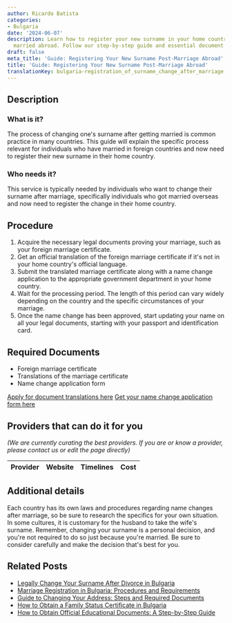 ```yaml
---
author: Ricardo Batista
categories:
- Bulgaria
date: '2024-06-07'
description: Learn how to register your new surname in your home country after getting
  married abroad. Follow our step-by-step guide and essential document checklist.
draft: false
meta_title: 'Guide: Registering Your New Surname Post-Marriage Abroad'
title: 'Guide: Registering Your New Surname Post-Marriage Abroad'
translationKey: bulgaria-registration_of_surname_change_after_marriage
---
```


## Description
### What is it?
The process of changing one's surname after getting married is common practice in many countries. This guide will explain the specific process relevant for individuals who have married in foreign countries and now need to register their new surname in their home country.

### Who needs it?
This service is typically needed by individuals who want to change their surname after marriage, specifically individuals who got married overseas and now need to register the change in their home country. 

## Procedure
1. Acquire the necessary legal documents proving your marriage, such as your foreign marriage certificate.
2. Get an official translation of the foreign marriage certificate if it's not in your home country's official language.
3. Submit the translated marriage certificate along with a name change application to the appropriate government department in your home country.
4. Wait for the processing period. The length of this period can vary widely depending on the country and the specific circumstances of your marriage.
5. Once the name change has been approved, start updating your name on all your legal documents, starting with your passport and identification card.

## Required Documents
- Foreign marriage certificate
- Translations of the marriage certificate
- Name change application form

[Apply for document translations here](https://www.trustlations.com/)
[Get your name change application form here](https://www.namechangeapplication.com/)

## Providers that can do it for you

_(We are currently curating the best providers. If you are or know a provider, please contact us or edit the page directly)_

| Provider        |     Website     |     Timelines    |       Cost      |
| :-------------: | :-------------: |  :-------------: | :-------------: |

## Additional details
Each country has its own laws and procedures regarding name changes after marriage, so be sure to research the specifics for your own situation. 
In some cultures, it is customary for the husband to take the wife's surname. 
Remember, changing your surname is a personal decision, and you're not required to do so just because you're married. Be sure to consider carefully and make the decision that's best for you.
## Related Posts

- [Legally Change Your Surname After Divorce in Bulgaria](https://tramitit.com/guides/bulgaria/registration_of_name_change_after_divorce/)
- [Marriage Registration in Bulgaria: Procedures and Requirements](https://tramitit.com/guides/bulgaria/marriage_registration/)
- [Guide to Changing Your Address: Steps and Required Documents](https://tramitit.com/guides/bulgaria/change_of_current_address/)
- [How to Obtain a Family Status Certificate in Bulgaria](https://tramitit.com/guides/bulgaria/issuance_of_a_family_status_certificate/)
- [How to Obtain Official Educational Documents: A Step-by-Step Guide](https://tramitit.com/guides/bulgaria/issuance_of_an_educational_document/)